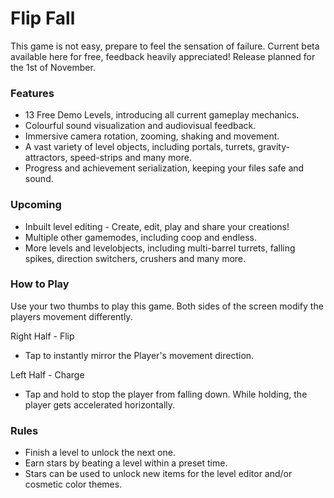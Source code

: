 # Flip Fall
This game is not easy, prepare to feel the sensation of failure.
Current beta available here for free, feedback heavily appreciated!
Release planned for the 1st of November.

### Features
* 13 Free Demo Levels, introducing all current gameplay mechanics.
* Colourful sound visualization and audiovisual feedback.
* Immersive camera rotation, zooming, shaking and movement.
* A vast variety of level objects, including portals, turrets, gravity-attractors, speed-strips and many more.
* Progress and achievement serialization, keeping your files safe and sound.

### Upcoming
* Inbuilt level editing - Create, edit, play and share your creations!
* Multiple other gamemodes, including coop and endless.
* More levels and levelobjects, including multi-barrel turrets, falling spikes, direction switchers, crushers and many more.

### How to Play
Use your two thumbs to play this game.
Both sides of the screen modify the players movement differently.

Right Half - Flip
* Tap to instantly mirror the Player's movement direction.

Left Half - Charge
* Tap and hold to stop the player from falling down. While holding, the player gets accelerated horizontally.

### Rules
* Finish a level to unlock the next one. 
* Earn stars by beating a level within a preset time. 
* Stars can be used to unlock new items for the level editor and/or cosmetic color themes.
